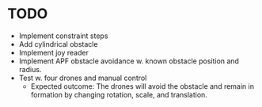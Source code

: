 # TODO

* Implement constraint steps
* Add cylindrical obstacle
* Implement joy reader
* Implement APF obstacle avoidance w. known obstacle position and radius.
* Test w. four drones and manual control
    * Expected outcome: The drones will avoid the obstacle and remain in formation by changing rotation, scale, and translation.


